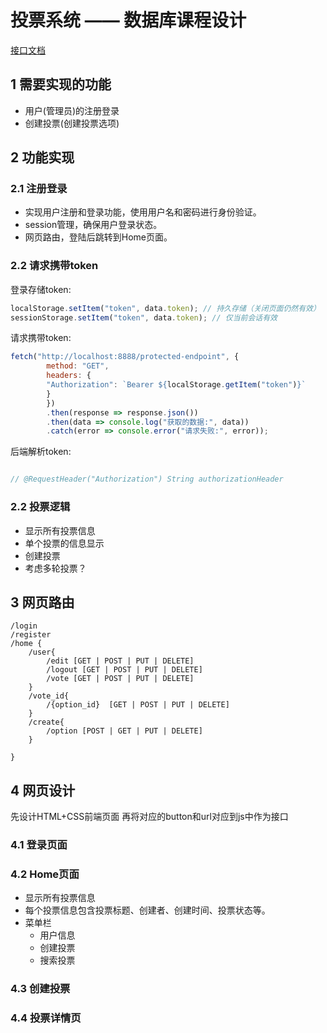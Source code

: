 # 投票系统 —— 数据库课程设计


[接口文档](http://localhost:8888/swagger-ui/index.html)
## 1 需要实现的功能
+ 用户(管理员)的注册登录
+ 创建投票(创建投票选项)

## 2 功能实现
### 2.1 注册登录
+ 实现用户注册和登录功能，使用用户名和密码进行身份验证。
+ session管理，确保用户登录状态。
+ 网页路由，登陆后跳转到Home页面。

### 2.2 请求携带token

登录存储token:
```js
localStorage.setItem("token", data.token); // 持久存储（关闭页面仍然有效）
sessionStorage.setItem("token", data.token); // 仅当前会话有效
```

请求携带token:
```js
fetch("http://localhost:8888/protected-endpoint", {
        method: "GET",
        headers: {
        "Authorization": `Bearer ${localStorage.getItem("token")}`
        }
        })
        .then(response => response.json())
        .then(data => console.log("获取的数据:", data))
        .catch(error => console.error("请求失败:", error));

```

后端解析token:

```java

// @RequestHeader("Authorization") String authorizationHeader

```

### 2.2 投票逻辑

+ 显示所有投票信息
+ 单个投票的信息显示
+ 创建投票
+ 考虑多轮投票？

## 3 网页路由

``` 
/login
/register
/home {
    /user{
        /edit [GET | POST | PUT | DELETE]
        /logout [GET | POST | PUT | DELETE]
        /vote [GET | POST | PUT | DELETE]
    }
    /vote_id{
        /{option_id}  [GET | POST | PUT | DELETE]  
    }
    /create{
        /option [POST | GET | PUT | DELETE]  
    }   
    
} 
```

## 4 网页设计

先设计HTML+CSS前端页面 再将对应的button和url对应到js中作为接口

### 4.1 登录页面

### 4.2 Home页面

+ 显示所有投票信息
+ 每个投票信息包含投票标题、创建者、创建时间、投票状态等。
+ 菜单栏
  + 用户信息
  + 创建投票
  + 搜索投票

### 4.3 创建投票

### 4.4 投票详情页
